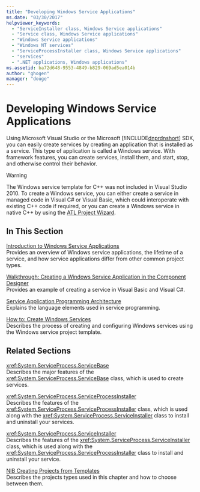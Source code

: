 ```yaml
---
title: "Developing Windows Service Applications"
ms.date: "03/30/2017"
helpviewer_keywords: 
  - "ServiceInstaller class, Windows Service applications"
  - "Service class, Windows Service applications"
  - "Windows Service applications"
  - "Windows NT services"
  - "ServiceProcessInstaller class, Windows Service applications"
  - "services"
  - ".NET applications, Windows applications"
ms.assetid: ba72d648-9553-4849-b829-069ad5ea014b
author: "ghogen"
manager: "douge"
---
```

# Developing Windows Service Applications
Using Microsoft Visual Studio or the Microsoft [!INCLUDE[dnprdnshort](../../../includes/dnprdnshort-md.md)] SDK, you can easily create services by creating an application that is installed as a service. This type of application is called a Windows service. With framework features, you can create services, install them, and start, stop, and otherwise control their behavior.  
  
> [!WARNING]
>  The Windows service template for C++ was not included in Visual Studio 2010. To create a Windows service, you can either create a service in managed code in Visual C# or Visual Basic, which could interoperate with existing C++ code if required, or you can create a Windows service in native C++ by using the [ATL Project Wizard](/cpp/atl/reference/atl-project-wizard).  
  
## In This Section  
 [Introduction to Windows Service Applications](../../../docs/framework/windows-services/introduction-to-windows-service-applications.md)  
 Provides an overview of Windows service applications, the lifetime of a service, and how service applications differ from other common project types.  
  
 [Walkthrough: Creating a Windows Service Application in the Component Designer](../../../docs/framework/windows-services/walkthrough-creating-a-windows-service-application-in-the-component-designer.md)  
 Provides an example of creating a service in Visual Basic and Visual C#.  
  
 [Service Application Programming Architecture](../../../docs/framework/windows-services/service-application-programming-architecture.md)  
 Explains the language elements used in service programming.  
  
 [How to: Create Windows Services](../../../docs/framework/windows-services/how-to-create-windows-services.md)  
 Describes the process of creating and configuring Windows services using the Windows service project template.  
  
## Related Sections  
 <xref:System.ServiceProcess.ServiceBase>  
 Describes the major features of the <xref:System.ServiceProcess.ServiceBase> class, which is used to create services.  
  
 <xref:System.ServiceProcess.ServiceProcessInstaller>  
 Describes the features of the <xref:System.ServiceProcess.ServiceProcessInstaller> class, which is used along with the <xref:System.ServiceProcess.ServiceInstaller> class to install and uninstall your services.  
  
 <xref:System.ServiceProcess.ServiceInstaller>  
 Describes the features of the <xref:System.ServiceProcess.ServiceInstaller> class, which is used along with the <xref:System.ServiceProcess.ServiceProcessInstaller> class to install and uninstall your service.  
  
 [NIB Creating Projects from Templates](http://msdn.microsoft.com/library/7c36d86a-6b79-4480-8228-0f925f1204b2)  
 Describes the projects types used in this chapter and how to choose between them.
